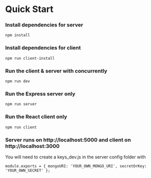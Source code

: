 # Quick Start
### Install dependencies for server
`npm install`

### Install dependencies for client
`npm run client-install`

### Run the client & server with concurrently
`npm run dev`

### Run the Express server only
`npm run server`

### Run the React client only
`npm run client`

### Server runs on http://localhost:5000 and client on http://localhost:3000
You will need to create a keys_dev.js in the server config folder with

`module.exports = {
  mongoURI: 'YOUR_OWN_MONGO_URI',
  secretOrKey: 'YOUR_OWN_SECRET'
};`
